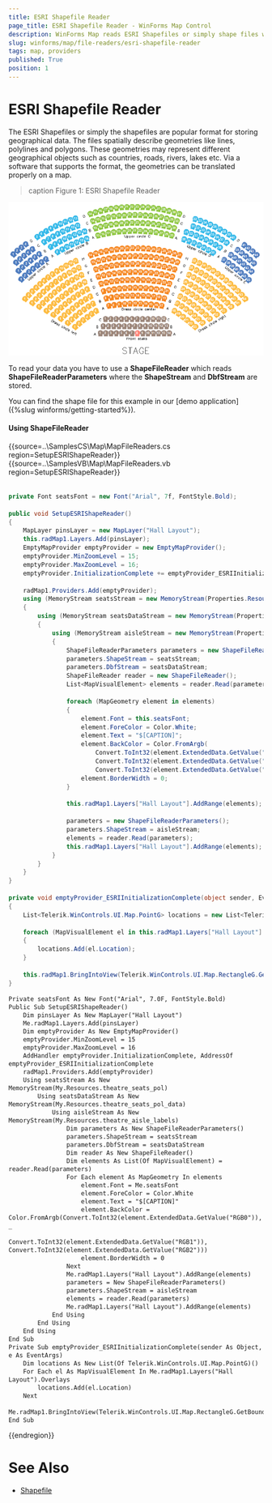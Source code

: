 ```yaml
---
title: ESRI Shapefile Reader
page_title: ESRI Shapefile Reader - WinForms Map Control
description: WinForms Map reads ESRI Shapefiles or simply shape files which are popular format for storing geographical data.
slug: winforms/map/file-readers/esri-shapefile-reader
tags: map, providers
published: True
position: 1 
---
```


# ESRI Shapefile Reader

The ESRI Shapefiles or simply the shapefiles are popular format for storing geographical data. The files spatially describe geometries like lines, polylines and polygons. These geometries may represent different geographical objects such as countries, roads, rivers, lakes etc. Via a software that supports the format, the geometries can be translated properly on a map.

>caption Figure 1: ESRI Shapefile Reader 

![map-file-readers-esri-shapefile-reader 001](images/map-file-readers-esri-shapefile-reader001.png)

To read your data you have to use a __ShapeFileReader__ which reads __ShapeFileReaderParameters__ where the __ShapeStream__ and __DbfStream__ are stored.

You can find the shape file for this example in our [demo application]({%slug winforms/getting-started%}).

#### Using ShapeFileReader

{{source=..\SamplesCS\Map\MapFileReaders.cs region=SetupESRIShapeReader}} 
{{source=..\SamplesVB\Map\MapFileReaders.vb region=SetupESRIShapeReader}}

````C#
        
private Font seatsFont = new Font("Arial", 7f, FontStyle.Bold);
    
public void SetupESRIShapeReader()
{
    MapLayer pinsLayer = new MapLayer("Hall Layout");
    this.radMap1.Layers.Add(pinsLayer);
    EmptyMapProvider emptyProvider = new EmptyMapProvider();
    emptyProvider.MinZoomLevel = 15;
    emptyProvider.MaxZoomLevel = 16;
    emptyProvider.InitializationComplete += emptyProvider_ESRIInitializationComplete;
    
    radMap1.Providers.Add(emptyProvider);
    using (MemoryStream seatsStream = new MemoryStream(Properties.Resources.theatre_seats_pol))
    {
        using (MemoryStream seatsDataStream = new MemoryStream(Properties.Resources.theatre_seats_pol_data))
        {
            using (MemoryStream aisleStream = new MemoryStream(Properties.Resources.theatre_aisle_labels))
            {
                ShapeFileReaderParameters parameters = new ShapeFileReaderParameters();
                parameters.ShapeStream = seatsStream;
                parameters.DbfStream = seatsDataStream;
                ShapeFileReader reader = new ShapeFileReader();
                List<MapVisualElement> elements = reader.Read(parameters);
                    
                foreach (MapGeometry element in elements)
                {
                    element.Font = this.seatsFont;
                    element.ForeColor = Color.White;
                    element.Text = "$[CAPTION]";
                    element.BackColor = Color.FromArgb(
                        Convert.ToInt32(element.ExtendedData.GetValue("RGB0")),
                        Convert.ToInt32(element.ExtendedData.GetValue("RGB1")),
                        Convert.ToInt32(element.ExtendedData.GetValue("RGB2")));
                    element.BorderWidth = 0;
                }
                
                this.radMap1.Layers["Hall Layout"].AddRange(elements);
                
                parameters = new ShapeFileReaderParameters();
                parameters.ShapeStream = aisleStream;
                elements = reader.Read(parameters);
                this.radMap1.Layers["Hall Layout"].AddRange(elements);
            }
        }
    }
}
    
private void emptyProvider_ESRIInitializationComplete(object sender, EventArgs e)
{
    List<Telerik.WinControls.UI.Map.PointG> locations = new List<Telerik.WinControls.UI.Map.PointG>();
        
    foreach (MapVisualElement el in this.radMap1.Layers["Hall Layout"].Overlays)
    {
        locations.Add(el.Location);
    }
        
    this.radMap1.BringIntoView(Telerik.WinControls.UI.Map.RectangleG.GetBoundingRectangle(locations));
}

````
````VB.NET
Private seatsFont As New Font("Arial", 7.0F, FontStyle.Bold)
Public Sub SetupESRIShapeReader()
    Dim pinsLayer As New MapLayer("Hall Layout")
    Me.radMap1.Layers.Add(pinsLayer)
    Dim emptyProvider As New EmptyMapProvider()
    emptyProvider.MinZoomLevel = 15
    emptyProvider.MaxZoomLevel = 16
    AddHandler emptyProvider.InitializationComplete, AddressOf emptyProvider_ESRIInitializationComplete
    radMap1.Providers.Add(emptyProvider)
    Using seatsStream As New MemoryStream(My.Resources.theatre_seats_pol)
        Using seatsDataStream As New MemoryStream(My.Resources.theatre_seats_pol_data)
            Using aisleStream As New MemoryStream(My.Resources.theatre_aisle_labels)
                Dim parameters As New ShapeFileReaderParameters()
                parameters.ShapeStream = seatsStream
                parameters.DbfStream = seatsDataStream
                Dim reader As New ShapeFileReader()
                Dim elements As List(Of MapVisualElement) = reader.Read(parameters)
                For Each element As MapGeometry In elements
                    element.Font = Me.seatsFont
                    element.ForeColor = Color.White
                    element.Text = "$[CAPTION]"
                    element.BackColor = Color.FromArgb(Convert.ToInt32(element.ExtendedData.GetValue("RGB0")), _
                                                       Convert.ToInt32(element.ExtendedData.GetValue("RGB1")), Convert.ToInt32(element.ExtendedData.GetValue("RGB2")))
                    element.BorderWidth = 0
                Next
                Me.radMap1.Layers("Hall Layout").AddRange(elements)
                parameters = New ShapeFileReaderParameters()
                parameters.ShapeStream = aisleStream
                elements = reader.Read(parameters)
                Me.radMap1.Layers("Hall Layout").AddRange(elements)
            End Using
        End Using
    End Using
End Sub
Private Sub emptyProvider_ESRIInitializationComplete(sender As Object, e As EventArgs)
    Dim locations As New List(Of Telerik.WinControls.UI.Map.PointG)()
    For Each el As MapVisualElement In Me.radMap1.Layers("Hall Layout").Overlays
        locations.Add(el.Location)
    Next
    Me.radMap1.BringIntoView(Telerik.WinControls.UI.Map.RectangleG.GetBoundingRectangle(locations))
End Sub

````

{{endregion}} 

# See Also
* [Shapefile](https://en.wikipedia.org/wiki/Shapefile)

 